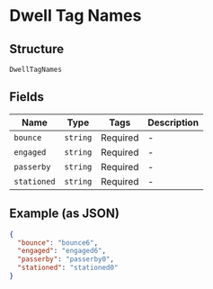 
# Dwell Tag Names

## Structure

`DwellTagNames`

## Fields

| Name | Type | Tags | Description |
|  --- | --- | --- | --- |
| `bounce` | `string` | Required | - |
| `engaged` | `string` | Required | - |
| `passerby` | `string` | Required | - |
| `stationed` | `string` | Required | - |

## Example (as JSON)

```json
{
  "bounce": "bounce6",
  "engaged": "engaged6",
  "passerby": "passerby0",
  "stationed": "stationed0"
}
```

